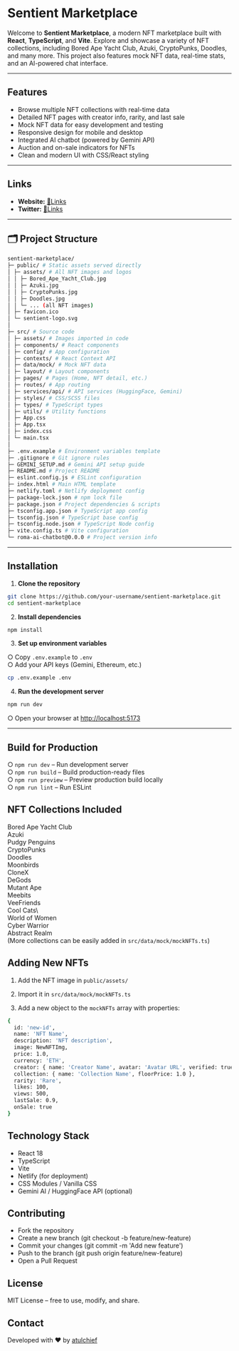 # Sentient Marketplace

Welcome to **Sentient Marketplace**, a modern NFT marketplace built with **React**, **TypeScript**, and **Vite**. Explore and showcase a variety of NFT collections, including Bored Ape Yacht Club, Azuki, CryptoPunks, Doodles, and many more. This project also features mock NFT data, real-time stats, and an AI-powered chat interface.  

---

## Features

- Browse multiple NFT collections with real-time data
- Detailed NFT pages with creator info, rarity, and last sale
- Mock NFT data for easy development and testing
- Responsive design for mobile and desktop
- Integrated AI chatbot (powered by Gemini API)
- Auction and on-sale indicators for NFTs
- Clean and modern UI with CSS/React styling

---

## Links

- **Website:** [🔗Links](https://sentient-marketplace-io.netlify.app/)  
- **Twitter:** [🔗Links](https://x.com/Chief_atul)  

---

## 🗂 Project Structure
```bash
sentient-marketplace/
├─ public/ # Static assets served directly
│ ├─ assets/ # All NFT images and logos
│ │ ├─ Bored_Ape_Yacht_Club.jpg
│ │ ├─ Azuki.jpg
│ │ ├─ CryptoPunks.jpg
│ │ ├─ Doodles.jpg
│ │ └─ ... (all NFT images)
│ ├─ favicon.ico
│ └─ sentient-logo.svg
│
├─ src/ # Source code
│ ├─ assets/ # Images imported in code
│ ├─ components/ # React components
│ ├─ config/ # App configuration
│ ├─ contexts/ # React Context API
│ ├─ data/mock/ # Mock NFT data
│ ├─ layout/ # Layout components
│ ├─ pages/ # Pages (Home, NFT detail, etc.)
│ ├─ routes/ # App routing
│ ├─ services/api/ # API services (HuggingFace, Gemini)
│ ├─ styles/ # CSS/SCSS files
│ ├─ types/ # TypeScript types
│ ├─ utils/ # Utility functions
│ ├─ App.css
│ ├─ App.tsx
│ ├─ index.css
│ └─ main.tsx
│
├─ .env.example # Environment variables template
├─ .gitignore # Git ignore rules
├─ GEMINI_SETUP.md # Gemini API setup guide
├─ README.md # Project README
├─ eslint.config.js # ESLint configuration
├─ index.html # Main HTML template
├─ netlify.toml # Netlify deployment config
├─ package-lock.json # npm lock file
├─ package.json # Project dependencies & scripts
├─ tsconfig.app.json # TypeScript app config
├─ tsconfig.json # TypeScript base config
├─ tsconfig.node.json # TypeScript Node config
├─ vite.config.ts # Vite configuration
└─ roma-ai-chatbot@0.0.0 # Project version info
```

---

## Installation  

1. **Clone the repository**   
```bash
git clone https://github.com/your-username/sentient-marketplace.git
cd sentient-marketplace
```

2. **Install dependencies**  
```bash
npm install
```

3. **Set up environment variables**  

○ Copy ```.env.example``` to ```.env```   
○ Add your API keys (Gemini, Ethereum, etc.)  
```bash
cp .env.example .env
```

4. **Run the development server**
```bash
npm run dev
```
○ Open your browser at [http://localhost:5173](http://localhost:5173)  

---

## Build for Production
○ ```npm run dev``` – Run development server    
○ ```npm run build``` – Build production-ready files     
○ ```npm run preview``` – Preview production build locally    
○ ```npm run lint``` – Run ESLint     


## NFT Collections Included

Bored Ape Yacht Club  
Azuki   
Pudgy Penguins   
CryptoPunks   
Doodles   
Moonbirds   
CloneX   
DeGods   
Mutant Ape   
Meebits   
VeeFriends   
Cool Cats\   
World of Women   
Cyber Warrior   
Abstract Realm    
(More collections can be easily added in ```src/data/mock/mockNFTs.ts```)    


## Adding New NFTs

1. Add the NFT image in ```public/assets/```               

2. Import it in ```src/data/mock/mockNFTs.ts```      
 
3. Add a new object to the ```mockNFTs``` array with properties:   
```bash
{
  id: 'new-id',
  name: 'NFT Name',
  description: 'NFT description',
  image: NewNFTImg,
  price: 1.0,
  currency: 'ETH',
  creator: { name: 'Creator Name', avatar: 'Avatar URL', verified: true },
  collection: { name: 'Collection Name', floorPrice: 1.0 },
  rarity: 'Rare',
  likes: 100,
  views: 500,
  lastSale: 0.9,
  onSale: true
}
```

## Technology Stack

- React 18   
- TypeScript   
- Vite   
- Netlify (for deployment)    
- CSS Modules / Vanilla CSS             
- Gemini AI / HuggingFace API (optional)    

## Contributing

- Fork the repository   
- Create a new branch (git checkout -b feature/new-feature)   
- Commit your changes (git commit -m 'Add new feature')   
- Push to the branch (git push origin feature/new-feature)   
- Open a Pull Request   

## License
MIT License – free to use, modify, and share.  

## Contact
Developed with ❤️ by [atulchief](https://github.com/atuli93)

